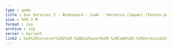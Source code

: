 ```yaml
---
type : game
title : Gun Survivor 2 - Biohazard - Code - Veronica (Japan) (Tentou-you Taikenban)
size : 949.3 M
format : iso
archive : zip
server : myrient
link2 : Gun%20Survivor%202%20-%20Biohazard%20-%20Code%20-%20Veronica%20%28Japan%29%20%28Tentou-you%20Taikenban%29
---
```


